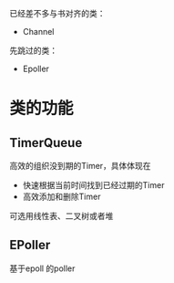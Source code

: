 已经差不多与书对齐的类：
* Channel

先跳过的类：
* Epoller

# 类的功能
## TimerQueue
高效的组织没到期的Timer，具体体现在
* 快速根据当前时间找到已经过期的Timer
* 高效添加和删除Timer

可选用线性表、二叉树或者堆

## EPoller
基于epoll 的poller